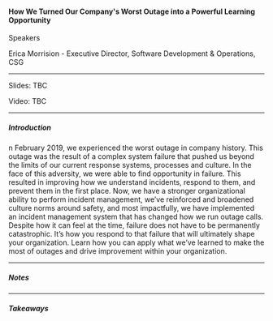 #### How We Turned Our Company's Worst Outage into a Powerful Learning Opportunity

Speakers

Erica Morrision - Executive Director, Software Development & Operations, CSG

---

Slides: TBC

Video: TBC

---

##### Introduction

n February 2019, we experienced the worst outage in company history. This outage was the result of a complex system failure that pushed us beyond the limits of our current response systems, processes and culture. In the face of this adversity, we were able to find opportunity in failure. This resulted in improving how we understand incidents, respond to them, and prevent them in the first place. Now, we have a stronger organizational ability to perform incident management, we’ve reinforced and broadened culture norms around safety, and most impactfully, we have implemented an incident management system that has changed how we run outage calls. Despite how it can feel at the time, failure does not have to be permanently catastrophic. It’s how you respond to that failure that will ultimately shape your organization. Learn how you can apply what we’ve learned to make the most of outages and drive improvement within your organization.

---

##### Notes

---

##### Takeaways
